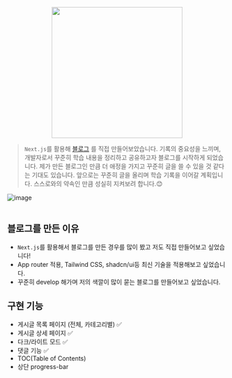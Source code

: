 <p align="center">
  <img src="https://github.com/user-attachments/assets/b5e5f506-f586-4a5b-9cad-846708a9dc97" width=300 height=300/>
</p>

> `Next.js`를 활용해 [블로그](https://cws0325.vercel.app) 를 직접 만들어보았습니다. 기록의 중요성을 느끼며, 개발자로서 꾸준히 학습 내용을 정리하고 공유하고자 블로그를 시작하게 되었습니다. 제가 만든 블로그인 만큼 더 애정을 가지고 꾸준히 글을 쓸 수 있을 것 같다는 기대도 있습니다. 앞으로는 꾸준히 글을 올리며 학습 기록을 이어갈 계획입니다. 스스로와의 약속인 만큼 성실히 지켜보려 합니다.😊

![image](https://github.com/user-attachments/assets/57aa40fb-4584-488d-9a38-9d3fbcd2633a)
<br></br>
## 블로그를 만든 이유
- `Next.js`를 활용해서 블로그를 만든 경우를 많이 봤고 저도 직접 만들어보고 싶었습니다!
- App router 적용, Tailwind CSS, shadcn/ui등 최신 기술을 적용해보고 싶었습니다.
- 꾸준히 develop 해가며 저의 색깔이 많이 묻는 블로그를 만들어보고 싶었습니다.


## 구현 기능
- 게시글 목록 페이지 (전체, 카테고리별) ✅
- 게시글 상세 페이지 ✅
- 다크/라이트 모드 ✅
- 댓글 기능 ✅
- TOC(Table of Contents)
- 상단 progress-bar
